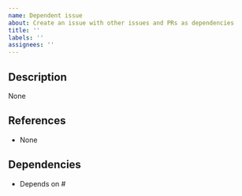 ```yaml
---
name: Dependent issue  
about: Create an issue with other issues and PRs as dependencies  
title: ''  
labels: ''  
assignees: ''
---
```



## Description

None


## References

- None


## Dependencies

- Depends on #